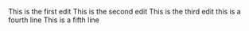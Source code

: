 This is the first edit
This is the second edit
This is the third edit
this is a fourth line
This is a fifth line
